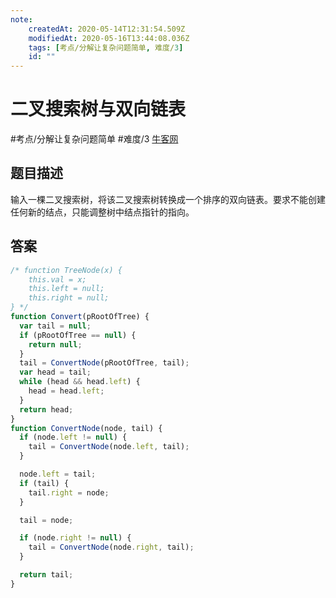 ```yaml
---
note:
    createdAt: 2020-05-14T12:31:54.509Z
    modifiedAt: 2020-05-16T13:44:08.036Z
    tags: [考点/分解让复杂问题简单, 难度/3]
    id: ""
---
```

# 二叉搜索树与双向链表
#考点/分解让复杂问题简单 #难度/3 [牛客网](https://www.nowcoder.com/practice/947f6eb80d944a84850b0538bf0ec3a5?tpId=13&tqId=11179&tPage=1&rp=1&ru=/ta/coding-interviews&qru=/ta/coding-interviews/question-ranking)
<!-- @crossnote.comment "id":"973954e0-982a-4509-95c3-c937844d5a0a" --> 
## 题目描述
输入一棵二叉搜索树，将该二叉搜索树转换成一个排序的双向链表。要求不能创建任何新的结点，只能调整树中结点指针的指向。

## 答案

```javascript
/* function TreeNode(x) {
    this.val = x;
    this.left = null;
    this.right = null;
} */
function Convert(pRootOfTree) {
  var tail = null;
  if (pRootOfTree == null) {
    return null;
  }
  tail = ConvertNode(pRootOfTree, tail);
  var head = tail;
  while (head && head.left) {
    head = head.left;
  }
  return head;
}
function ConvertNode(node, tail) {
  if (node.left != null) {
    tail = ConvertNode(node.left, tail);
  }

  node.left = tail;
  if (tail) {
    tail.right = node;
  }

  tail = node;

  if (node.right != null) {
    tail = ConvertNode(node.right, tail);
  }

  return tail;
}
```
